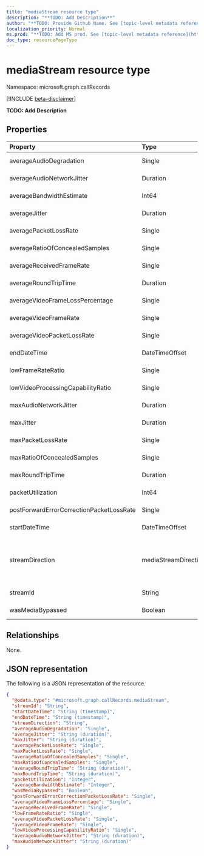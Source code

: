 ```yaml
---
title: "mediaStream resource type"
description: "**TODO: Add Description**"
author: "**TODO: Provide Github Name. See [topic-level metadata reference](https://msgo.azurewebsites.net/add/document/guidelines/metadata.html#topic-level-metadata)**"
localization_priority: Normal
ms.prod: "**TODO: Add MS prod. See [topic-level metadata reference](https://msgo.azurewebsites.net/add/document/guidelines/metadata.html#topic-level-metadata)**"
doc_type: resourcePageType
---
```


# mediaStream resource type

Namespace: microsoft.graph.callRecords

[!INCLUDE [beta-disclaimer](../../includes/beta-disclaimer.md)]

**TODO: Add Description**

## Properties
|Property|Type|Description|
|:---|:---|:---|
|averageAudioDegradation|Single|**TODO: Add Description**|
|averageAudioNetworkJitter|Duration|**TODO: Add Description**|
|averageBandwidthEstimate|Int64|**TODO: Add Description**|
|averageJitter|Duration|**TODO: Add Description**|
|averagePacketLossRate|Single|**TODO: Add Description**|
|averageRatioOfConcealedSamples|Single|**TODO: Add Description**|
|averageReceivedFrameRate|Single|**TODO: Add Description**|
|averageRoundTripTime|Duration|**TODO: Add Description**|
|averageVideoFrameLossPercentage|Single|**TODO: Add Description**|
|averageVideoFrameRate|Single|**TODO: Add Description**|
|averageVideoPacketLossRate|Single|**TODO: Add Description**|
|endDateTime|DateTimeOffset|**TODO: Add Description**|
|lowFrameRateRatio|Single|**TODO: Add Description**|
|lowVideoProcessingCapabilityRatio|Single|**TODO: Add Description**|
|maxAudioNetworkJitter|Duration|**TODO: Add Description**|
|maxJitter|Duration|**TODO: Add Description**|
|maxPacketLossRate|Single|**TODO: Add Description**|
|maxRatioOfConcealedSamples|Single|**TODO: Add Description**|
|maxRoundTripTime|Duration|**TODO: Add Description**|
|packetUtilization|Int64|**TODO: Add Description**|
|postForwardErrorCorrectionPacketLossRate|Single|**TODO: Add Description**|
|startDateTime|DateTimeOffset|**TODO: Add Description**|
|streamDirection|mediaStreamDirection|**TODO: Add Description**. Possible values are: `callerToCallee`, `calleeToCaller`.|
|streamId|String|**TODO: Add Description**|
|wasMediaBypassed|Boolean|**TODO: Add Description**|

## Relationships
None.

## JSON representation
The following is a JSON representation of the resource.
<!-- {
  "blockType": "resource",
  "@odata.type": "microsoft.graph.callRecords.mediaStream"
}
-->
``` json
{
  "@odata.type": "#microsoft.graph.callRecords.mediaStream",
  "streamId": "String",
  "startDateTime": "String (timestamp)",
  "endDateTime": "String (timestamp)",
  "streamDirection": "String",
  "averageAudioDegradation": "Single",
  "averageJitter": "String (duration)",
  "maxJitter": "String (duration)",
  "averagePacketLossRate": "Single",
  "maxPacketLossRate": "Single",
  "averageRatioOfConcealedSamples": "Single",
  "maxRatioOfConcealedSamples": "Single",
  "averageRoundTripTime": "String (duration)",
  "maxRoundTripTime": "String (duration)",
  "packetUtilization": "Integer",
  "averageBandwidthEstimate": "Integer",
  "wasMediaBypassed": "Boolean",
  "postForwardErrorCorrectionPacketLossRate": "Single",
  "averageVideoFrameLossPercentage": "Single",
  "averageReceivedFrameRate": "Single",
  "lowFrameRateRatio": "Single",
  "averageVideoPacketLossRate": "Single",
  "averageVideoFrameRate": "Single",
  "lowVideoProcessingCapabilityRatio": "Single",
  "averageAudioNetworkJitter": "String (duration)",
  "maxAudioNetworkJitter": "String (duration)"
}
```

